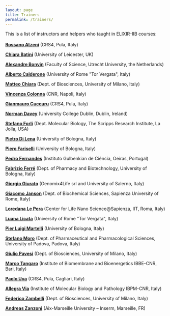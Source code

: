 ```yaml
---
layout: page
title: Trainers
permalink: /trainers/
---
```


 This is a list of instructors and helpers who taught in ELIXIR-IIB courses:
 <br>
 <br>
[**Rossano Atzeni**](http://www.crs4.it/peopledetails/357/rossano-atzeni/) (CRS4, Pula, Italy)<br>

[**Chiara Batini**]() (University of Leicester, UK)<br>

[**Alexandre Bonvin**](../instructors/alexandre_bonvin.html) (Faculty of Science, Utrecht University, the Netherlands)<br>

[**Alberto Calderone**](../instructors/alberto_calderone.html) (University of Rome "Tor Vergata", Italy)<br>

[**Matteo Chiara**](http://159.149.160.56/beacon/) (Dept. of Biosciences, University of Milano, Italy)<br>

[**Vincenza Colonna**]() (CNR, Napoli, Italy)<br>

[**Gianmauro Cuccuru**](http://www.crs4.it/peopledetails/195/gianmauro-cuccuru/) (CRS4, Pula, Italy)<br>

[**Norman Davey**](../instructors/norman_davey.html) (University College Dublin, Dublin, Ireland)<br>

[**Stefano Forli**](../instructors/stefano_forli.html) (Dept. Molecular Biology, The Scripps Research Institute, La Jolla, USA)<br>

[**Pietro Di Lena**]() (University of Bologna, Italy)<br>

[**Piero Fariselli**]() (University of Bologna, Italy)<br>

[**Pedro Fernandes**](../instructors/pedro_fernandes.html) (Instituto Gulbenkian de Ciência, Oeiras, Portugal)<br>

[**Fabrizio Ferré**](https://www.unibo.it/sitoweb/fabrizio.ferre) (Dept. of Pharmacy and Biotechnology, University of Bologna, Italy)<br>

[**Giorgio Giurato**](http://www.labmedmolge.unisa.it/italiano/teamit/giorgiogiurato) (Genomix4Life srl and University of Salerno, Italy)<br>

[**Giacomo Janson**](../instructors/giacomo_janson.html) (Dept. of Biochemical Sciences, Sapienza University of Rome, Italy)<br>

[**Loredana Le Pera**](../instructors/loredana_le_pera.html) (Center for Life Nano Science@Sapienza, IIT, Roma, Italy)<br>

[**Luana Licata**]() (University of Rome "Tor Vergata", Italy)<br>

[**Pier Luigi Martelli**]() (University of Bologna, Italy)<br>

[**Stefano Moro**](http://mms.dsfarm.unipd.it/smoro.html) (Dept. of Pharmaceutical and Pharmacological Sciences, University of Padova, Padova, Italy)<br>

[**Giulio Pavesi**](http://159.149.160.56/beacon/) (Dept. of Biosciences, University of Milano, Italy)<br>

[**Marco Tangaro**](../instructors/marco_tangaro.html) (Institute of Biomembrane and Bioenergetics IBBE-CNR, Bari, Italy)<br>

[**Paolo Uva**](http://www.crs4.it/peopledetails/183/paolo-uva/) (CRS4, Pula, Cagliari, Italy)<br>

[**Allegra Via**](../instructors/allegra_via.html) (Institute of Molecular Biology and Pathology IBPM-CNR, Italy)<br>

[**Federico Zambelli**](http://159.149.160.56/beacon/) (Dept. of Biosciences, University of Milano, Italy)<br>

[**Andreas Zanzoni**]() (Aix-Marseille University – Inserm, Marseille, FR)<br>